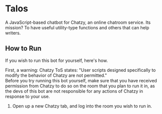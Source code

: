 # Talos
A JavaScript-based chatbot for Chatzy, an online chatroom service. Its mission? To have useful utility-type functions and others that can help writers.

## How to Run
If you wish to run this bot for yourself, here's how.  
  
  First, a warning: Chatzy ToS states: "User scripts designed specifically to modify the behavior of Chatzy are not permitted."  
  Before you try running this bot yourself, make sure that you have received permission from Chatzy to do so on the room that you plan to run it in, as the devs of this bot are not responsible for any actions of Chatzy in response to your use.  
  
1. Open up a new Chatzy tab, and log into the room you wish to run in.
